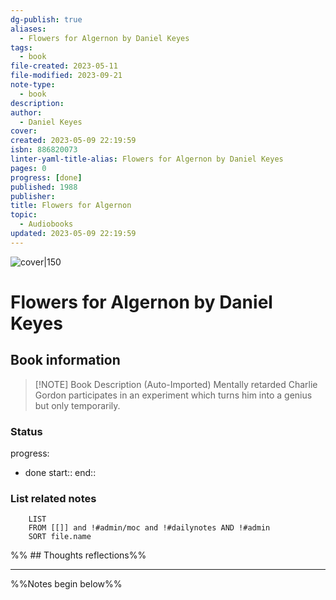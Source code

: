 ```yaml
---
dg-publish: true
aliases:
  - Flowers for Algernon by Daniel Keyes
tags:
  - book
file-created: 2023-05-11
file-modified: 2023-09-21
note-type:
  - book
description: 
author:
  - Daniel Keyes
cover: 
created: 2023-05-09 22:19:59
isbn: 886820073
linter-yaml-title-alias: Flowers for Algernon by Daniel Keyes
pages: 0
progress: [done]
published: 1988
publisher: 
title: Flowers for Algernon
topic:
  - Audiobooks
updated: 2023-05-09 22:19:59
---
```


![cover|150]()

# Flowers for Algernon by Daniel Keyes

## Book information

> [!NOTE] Book Description (Auto-Imported)
> Mentally retarded Charlie Gordon participates in an experiment which turns him into a genius but only temporarily.

### Status

progress:
  - done
start::
end::

### List related notes

```dataview
	LIST
	FROM [[]] and !#admin/moc and !#dailynotes AND !#admin
	SORT file.name
```

%% ## Thoughts reflections%%

---
%%Notes begin below%%

##
